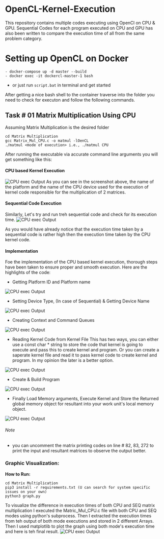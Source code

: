 # OpenCL-Kernel-Execution
This repository contains multiple codes executing using OpenCl on CPU &amp; GPU. Sequential Codes for each program executed on CPU and GPU has also been written to compare the execution time of all from the same problem category.

# Setting up OpenCL on Docker

```
- docker-compose up -d master --build
- docker exec -it dockercl-master-1 bash
```

- or just run ```script.bat``` in terminal and get started

After getting a nice bash shell to the container traverse into the folder you need to check for executon and follow the following commands.

## Task # 01 Matrix Multiplication Using CPU
Assuming Matrix Multiplication is the desired folder
```
cd Matrix Multiplication
gcc Matrix_Mul_CPU.c -o matmul -lOenCL
./matmul <mode of execution> i.e., ./matmul CPU
```
After running the executable via accurate command line arguments you will get something like this:
#### CPU based Kernel Execution
<img src='/Pics/Screenshot_1.png' alt='CPU exec Output'>
As you can see in the screenshot above, the name of the platform and the name of the CPU device used for the execution of kernel code responsible for the multiplication of 2 matrices.

#### Sequential Code Execution
Similarly, Let's try and run treh sequential code and check for its execution time.
<img src='/Pics/Screenshot_2.png' alt='CPU exec Output'>

As you would have already notice that the execution time taken by a sequential code is rather high then the execution time taken by the CPU kernel code.

#### Implementation

Foe the implementation of the CPU based kernel execution, thorough steps have been taken to ensure proper and smooth execution. Here are the highlights of the code:

- Getting Platform ID and Platform name
<img src='/Pics/Screenshot_3.png' alt='CPU exec Output'>

- Setting Device Type, (In case of Sequential) & Getting Device Name
<img src='/Pics/Screenshot_4.png' alt='CPU exec Output'>

- Creating Context and Command Queues
<img src='/Pics/Screenshot_5.png' alt='CPU exec Output'>

- Reading Kernel Code from Kernel File
   This has two ways, you can either use a const char * string to store the code that kernel is going to execute and pass this to create kernel and program. Or you can create a saperate kernel file and read it to pass kernel code to create kernel and program. In my opinion the later is a better option. 
<img src='/Pics/Screenshot_6.png' alt='CPU exec Output'>

- Create & Build Program
<img src='/Pics/Screenshot_7.png' alt='CPU exec Output'>

- Finally Load Memory arguments, Execute Kernel and Store the Returned global memory object for resultant into your work unit's local memory object.

<img src='/Pics/Screenshot_8.png' alt='CPU exec Output'>

###### Note
- you can uncomment the matrix printing codes on line # 82, 83, 272 to print the input and resultant matrices to observe the output better.

### Graphic Visualization:

<strong>How to Run:</strong>
```
cd Matrix Multiplication
pip3 install -r requirements.txt (U can search for system specific issues on your own)
python3 graph.py

```

To visualize the difference in execution times of both CPU and SEQ matrix multiplication I executed the Matric_Mul_CPU.c file with both CPU and SEQ modes using python's subprocess.
Then I extracted the execution times from teh output of both mode executions and stored in 2 different Arrays.
Then I used matplotlib to plot the graph using both mode's execution time and here is teh final result.
<img src='/project/Matrix_Multiplication/CPU_vs_SEQ.png' alt='CPU exec Output'>
